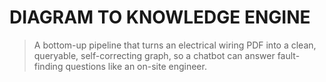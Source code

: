# **DIAGRAM TO KNOWLEDGE ENGINE**
>  A bottom-up pipeline that turns an electrical wiring PDF into a clean, queryable, self-correcting graph, so a chatbot can answer fault-finding questions like an on-site engineer.

